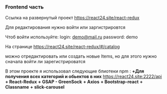 ### Frontend часть 
Ссылка на развернутый проект https://react24.site/react-redux



Для редактирования нужно войти или заргистрировтся

Чтоб войти используйте:
    login: demo@mail.ru
    password: demo

На странице https://react24.site/react-redux/#/catalog

можно отредактировать или создать новые Items, но для этого нужно сначала войти ли зарегистрироватся


В этом проекте я использовал следующие блиотеки npm :
**+Для получения всех категорий и обьектов в них**  https://react24.site:2222/api </br>
**+ React-Redux**
**+ GSAP - GreenSock**
**+ Axios**
**+ Bootstrap-react**
**+ Classname**
**+ slick-carousel**

